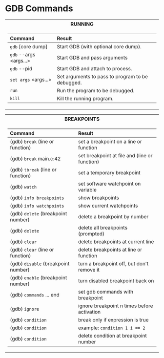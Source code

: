 # GDB Commands

<div>
<table>
<tr><th>RUNNING</th>
<tr><td>

| Command | Result |
| :------ | :----- |
| `gdb` <program> [core dump]           | Start GDB (with optional core dump).                |
| `gdb` --args <program> <args...>      | Start GDB and pass arguments                        |
| `gdb` --pid <pid>                     | Start GDB and attach to process.                    |
| `set args` <args...>                  | Set arguments to pass to program to be debugged.    |
| `run`                                 | Run the program to be debugged.                     |
| `kill`                                | Kill the running program.                           |
</td></tr> </table
</div>
  
<div>
<table>
<tr><th>BREAKPOINTS</th>
<tr><td>

| Command | Result |
| :------ | :----- |
| (gdb) `break` (line or function)                    | set a breakpoint on a line or function            |
| (gdb) `break` main.c:42                             | set breakpoint at file and (line or function)     |
| (gdb) `tbreak` (line or function)                   | set a temporary breakpoint                        |
| (gdb) `watch` <variable>                            | set software watchpoint on variable               |
| (gdb) `info breakpoints`                            | show breakpoints                                  |
| (gdb) `info watchpoints`                            | show current watchpoints                          |
| (gdb) `delete` (breakpoint number)                  | delete a breakpoint by number                     |
| (gdb) `delete`                                      | delete all breakpoints (prompted)                 |
| (gdb) `clear`                                       | delete breakpoints at current line                |
| (gdb) `clear` (line or function)                    | delete breakpoints at line or function            |
| (gdb) `disable` (breakpoint number)                 | turn a breakpoint off, but don't remove it        |
| (gdb) `enable` (breakpoint number)                  | turn disabled breakpoint back on                  |
| (gdb) `commands` <breakpoint number> ... end        | set gdb commands with breakpoint                  |
| (gdb) `ignore` <breakpoint number> <n times>        | ignore breakpoint n times before activation       |
| (gdb) `condition` <breakpoint number> <expression>  | break only if expression is true                  |
| (gdb) `condition` <breakpoint number> <condition>   | example: `condition 1 i == 2`                     |
| (gdb) `condition` <breakpoint number>               | delete condition at breakpoint number             |
  
</td></tr> </table
</div>










